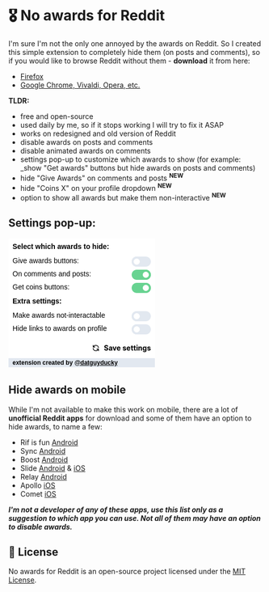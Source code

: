 # 🎖️ No awards for Reddit

I'm sure I'm not the only one annoyed by the awards on Reddit. So I created this simple extension to completely hide them (on posts and comments), so if you would like to browse Reddit without them - **download** it from here:

-   [Firefox](https://addons.mozilla.org/en-US/firefox/addon/no-awards-for-reddit/)
-   [Google Chrome, Vivaldi, Opera, etc.](https://chrome.google.com/webstore/detail/no-awards-for-reddit/ehpnjdkpdllckhmbglbpdbmddcnloeep)

**TLDR:**

-   free and open-source
-   used daily by me, so if it stops working I will try to fix it ASAP
-   works on redesigned and old version of Reddit
-   disable awards on posts and comments
-   disable animated awards on comments
-   settings pop-up to customize which awards to show (for example: _show "Get awards" buttons but hide awards on posts and comments)
-   hide "Give Awards" on comments and posts <sup>**NEW**</sup>
-   hide "Coins X" on your profile dropdown <sup>**NEW**</sup>
-   option to show all awards but make them non-interactive <sup>**NEW**</sup>

## Settings pop-up:

![settings pop-up](settings.png)

## Hide awards on mobile

While I'm not available to make this work on mobile, there are a lot of **unofficial Reddit apps** for download and some of them have an option to hide awards, to name a few:

-   Rif is fun [Android](https://play.google.com/store/apps/details?id=com.andrewshu.android.reddit)
-   Sync [Android](https://play.google.com/store/apps/details?id=com.laurencedawson.reddit_sync)
-   Boost [Android](https://play.google.com/store/apps/details?id=com.rubenmayayo.reddit)
-   Slide [Android](https://play.google.com/store/apps/details?id=me.ccrama.redditslide) & [iOS](https://apps.apple.com/us/app/slide-for-reddit/id1260626828)
-   Relay [Android](https://play.google.com/store/apps/details?id=free.reddit.news)
-   Apollo [iOS](https://apps.apple.com/app/id979274575)
-   Comet [iOS](https://apps.apple.com/us/app/id1146204813)

**_I'm not a developer of any of these apps, use this list only as a suggestion to which app you can use. Not all of them may have an option to disable awards._**

## 📝 License

No awards for Reddit is an open-source project licensed under the [MIT License](https://github.com/datguyducky/no-awards-fr/blob/master/LICENSE).
